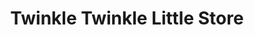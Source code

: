 ---
title: "Twinkle Twinkle Little Store"
url: /cheyenne/twinkle-twinkle-little-store/
shop: gift
---